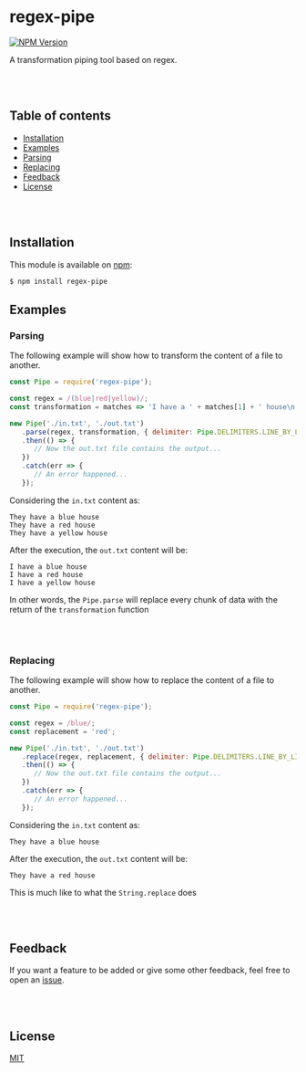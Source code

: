 # regex-pipe

[![NPM Version][npm-image]][npm-url]

A transformation piping tool based on regex.

<br><br>

## Table of contents

-   [Installation](#installation)
-   [Examples](#examples)
 -   [Parsing](#parsing)
 -   [Replacing](#replacing)
-   [Feedback](#feedback)
-   [License](#license)

<br><br>

## Installation

This module is available on [npm][npm-url]:
```bash
$ npm install regex-pipe
```

## Examples

### Parsing

The following example will show how to transform the content of a file to another.

```javascript
const Pipe = require('regex-pipe');

const regex = /(blue|red|yellow)/;
const transformation = matches => 'I have a ' + matches[1] + ' house\n';

new Pipe('./in.txt', './out.txt')
   .parse(regex, transformation, { delimiter: Pipe.DELIMITERS.LINE_BY_LINE })
   .then(() => {
      // Now the out.txt file contains the output...
   })
   .catch(err => {
      // An error happened...
   });
```

Considering the `in.txt` content as:

```text
They have a blue house
They have a red house
They have a yellow house
```

After the execution, the `out.txt` content will be:

```text
I have a blue house
I have a red house
I have a yellow house
```

In other words, the `Pipe.parse` will replace every chunk of data with the return of the `transformation` function

<br><br>

### Replacing

The following example will show how to replace the content of a file to another.

```javascript
const Pipe = require('regex-pipe');

const regex = /blue/;
const replacement = 'red';

new Pipe('./in.txt', './out.txt')
   .replace(regex, replacement, { delimiter: Pipe.DELIMITERS.LINE_BY_LINE })
   .then(() => {
      // Now the out.txt file contains the output...
   })
   .catch(err => {
      // An error happened...
   });
```

Considering the `in.txt` content as:

```text
They have a blue house
```

After the execution, the `out.txt` content will be:

```text
They have a red house
```

This is much like to what the `String.replace` does

<br><br>

## Feedback

If you want a feature to be added or give some other feedback, feel free to open an [issue](https://github.com/Potentii/regex-pipe/issues).

<br><br>

## License
[MIT](LICENSE.txt)

[npm-image]: https://img.shields.io/npm/v/regex-pipe.svg?style=flat-square
[npm-url]: https://www.npmjs.com/package/regex-pipe
